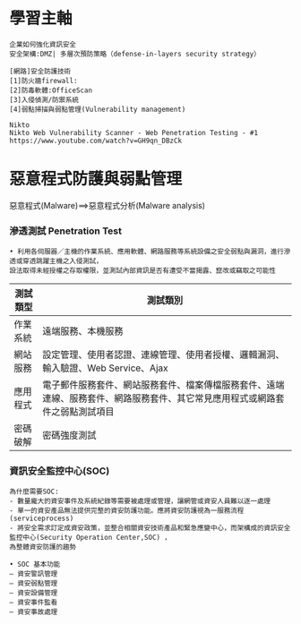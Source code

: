 # 學習主軸
```
企業如何強化資訊安全
安全架構:DMZ| 多層次預防策略（defense-in-layers security strategy）

[網路]安全防護技術
[1]防火牆firewall:
[2]防毒軟體:OfficeScan
[3]入侵偵測/防禦系統
[4]弱點掃描與弱點管理(Vulnerability management)

Nikto
Nikto Web Vulnerability Scanner - Web Penetration Testing - #1
https://www.youtube.com/watch?v=GH9qn_DBzCk

```

# 惡意程式防護與弱點管理
惡意程式(Malware)==>惡意程式分析(Malware analysis)

### 滲透測試 Penetration Test
```
• 利用各伺服器／主機的作業系統、應用軟體、網路服務等系統設備之安全弱點與漏洞，進行滲透或穿透跳躍主機之入侵測試，
設法取得未經授權之存取權限，並測試內部資訊是否有遭受不當揭露、竄改或竊取之可能性
```
|測試類型 |                                              測試類別|
| ---- | -------------------------------------------------- |
|作業系統|                                         遠端服務、本機服務
|網站服務|                      設定管理、使用者認證、連線管理、使用者授權、邏輯漏洞、輸入驗證、Web Service、Ajax|
|應用程式 |                       電子郵件服務套件、網站服務套件、檔案傳檔服務套件、遠端連線、服務套件、網路服務套件、其它常見應用程式或網路套件之弱點測試項目 |      
|密碼破解  |                                          密碼強度測試|



### 資訊安全監控中心(SOC)
```
為什麼需要SOC:
- 數量龐大的資安事件及系統紀錄等需要被處理或管理，讓網管或資安人員難以逐一處理
- 單一的資安產品無法提供完整的資安防護功能。應將資安防護視為一服務流程(serviceprocess)
- 將安全需求訂定成資安政策，並整合相關資安技術產品和緊急應變中心，而架構成的資訊安全監控中心(Security Operation Center,SOC) ，
為整體資安防護的趨勢

• SOC 基本功能
– 資安警訊管理
– 資安弱點管理
– 資安設備管理
– 資安事件監看
– 資安事故處理
```


